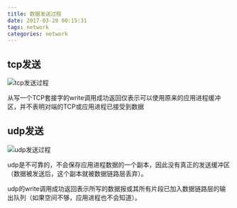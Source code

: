 ```yaml
---
title: 数据发送过程
date: 2017-03-20 00:15:31
tags: network
categories: network
---
```


## tcp发送
![tcp发送过程](/2017/03/19/network-send-recv/tcp_send.png)

从写一个TCP套接字的write调用成功返回仅表示可以使用原来的应用进程缓冲区，并不表明对端的TCP或应用进程已接受到数据

## udp发送
![udp发送过程](/2017/03/19/network-send-recv/udp_send.png)

udp是不可靠的，不会保存应用进程数据的一个副本，因此没有真正的发送缓冲区（数据被发送后，这个副本就被数据链路层丢弃）。

udp的write调用成功返回表示所写的数据报或其所有片段已加入数据链路层的输出队列（如果空间不够，应用进程也不会知道）。
